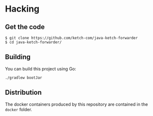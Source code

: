 # Hacking

## Get the code

```shell
$ git clone https://github.com/ketch-com/java-ketch-forwarder
$ cd java-ketch-forwarder/
```

## Building

You can build this project using Go:

```shell
./gradlew bootJar
```

## Distribution

The docker containers produced by this repository are contained in the `docker` folder.

